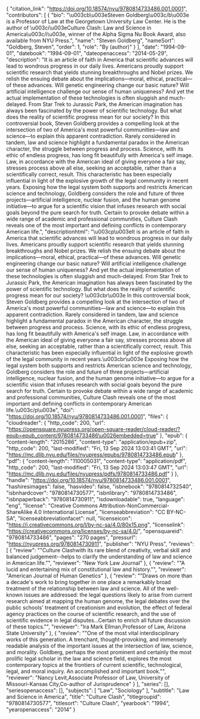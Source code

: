 {
   "citation_link": "https://doi.org/10.18574/nyu/9780814733486.001.0001",
   "contributors": [
     {
       "bio": "\u003cb\u003eSteven Goldberg\u003c/b\u003e is a Professor of Law at the Georgetown University Law Center. He is the author of \u003ci\u003eCulture Clash: Law and Science in America\u003c/i\u003e, winner of the Alpha Sigma Nu Book Award, also available from NYU Press.",
       "name": "Steven Goldberg",
       "nameSort": "Goldberg, Steven",
       "order": 1,
       "role": "By (author)"
     }
   ],
   "date": "1994-09-01",
   "datebook": "1994-09-01",
   "dateopenaccess": "2014-05-29",
   "description": "It is an article of faith in America that scientific advances will lead to wondrous progress in our daily lives.  Americans proudly support scientific research that yields stunning breakthroughs and Nobel prizes.  We relish the ensuing debate about the implications—moral, ethical, practical—of these advances.  Will genetic engineering change our basic nature? Will artificial intelligence challenge our sense of human uniqueness?  And yet the actual implementation of these technologies is often sluggish and much-delayed.  From Star Trek to Jurassic Park, the American imagination has always been fascinated by the power of scientific technology. But what does the reality of scientific progress mean for our society?   In this controversial book, Steven Goldberg provides a compelling look at the intersection of two of America's most powerful communities—law and science—to explain this apparent contradiction.  Rarely considered in tandem, law and science highlight a fundamental paradox in the American character, the struggle between progress and process.  Science, with its ethic of endless progress, has long fit beautifully with America's self image.  Law, in accordance with the American ideal of giving everyone a fair say, stresses process above all else, seeking an acceptable, rather than a scientifically correct, result. This characteristic has been especially influential in light of the explosive growth of the legal community in recent years. Exposing how the legal system both supports and restricts American science and technology, Goldberg considers the role and future of three projects—artificial intelligence, nuclear fusion, and the human genome initiative—to argue for a scientific vision that infuses research with social goals beyond the pure search for truth.  Certain to provoke debate within a wide range of academic and professional communities, Culture Clash reveals one of the most important and defining conflicts in contemporary American life.",
   "descriptionhtml": "\u003cp\u003eIt is an article of faith in America that scientific advances will lead to wondrous progress in our daily lives.  Americans proudly support scientific research that yields stunning breakthroughs and Nobel prizes.  We relish the ensuing debate about the implications—moral, ethical, practical—of these advances.  Will genetic engineering change our basic nature? Will artificial intelligence challenge our sense of human uniqueness?  And yet the actual implementation of these technologies is often sluggish and much-delayed.  From Star Trek to Jurassic Park, the American imagination has always been fascinated by the power of scientific technology. But what does the reality of scientific progress mean for our society?  \u003cbr\u003e In this controversial book, Steven Goldberg provides a compelling look at the intersection of two of America's most powerful communities—law and science—to explain this apparent contradiction.  Rarely considered in tandem, law and science highlight a fundamental paradox in the American character, the struggle between progress and process.  Science, with its ethic of endless progress, has long fit beautifully with America's self image.  Law, in accordance with the American ideal of giving everyone a fair say, stresses process above all else, seeking an acceptable, rather than a scientifically correct, result. This characteristic has been especially influential in light of the explosive growth of the legal community in recent years.\u003cbr\u003e Exposing how the legal system both supports and restricts American science and technology, Goldberg considers the role and future of three projects—artificial intelligence, nuclear fusion, and the human genome initiative—to argue for a scientific vision that infuses research with social goals beyond the pure search for truth.  Certain to provoke debate within a wide range of academic and professional communities, Culture Clash reveals one of the most important and defining conflicts in contemporary American life.\u003c/p\u003e",
   "doi": "https://doi.org/10.18574/nyu/9780814733486.001.0001",
   "files": {
     "cloudreader": {
       "http_code": 200,
       "url": "https://opensquare.nyupress.org/open-square-reader/cloud-reader/?epub=epub_content/9780814733486\u0026embedded=true"
     },
     "epub": {
       "content-length": "2015286",
       "content-type": "application/epub+zip",
       "http_code": 200,
       "last-modified": "Fri, 13 Sep 2024 13:03:41 GMT",
       "url": "https://mc.dlib.nyu.edu/files/nyupress/epubs/9780814733486.epub"
     },
     "pdf": {
       "content-length": "110005031",
       "content-type": "application/pdf",
       "http_code": 200,
       "last-modified": "Fri, 13 Sep 2024 13:03:47 GMT",
       "url": "https://mc.dlib.nyu.edu/files/nyupress/pdfs/9780814733486.pdf"
     }
   },
   "handle": "https://doi.org/10.18574/nyu/9780814733486.001.0001",
   "hashiresimages": false,
   "hasvideo": false,
   "isbnebook": "9780814732540",
   "isbnhardcover": "9780814730577",
   "isbnlibrary": "9780814733486",
   "isbnpaperback": "9780814730911",
   "isdownloadable": true,
   "language": "eng",
   "license": "Creative Commons Attribution-NonCommercial-ShareAlike 4.0 International License",
   "licenseabbreviation": "CC BY-NC-SA",
   "licenseabbreviationfacet": null,
   "licenseicon": "https://i.creativecommons.org/l/by-nc-sa/4.0/80x15.png",
   "licenselink": "https://creativecommons.org/licenses/by-nc-sa/4.0/",
   "opensquareid": "9780814733486",
   "pages": "270 pages",
   "pressurl": "https://nyupress.org/9780814730911",
   "publisher": "NYU Press",
   "reviews": [
     {
       "review": "\"Culture Clashwith its rare blend of creativity, verbal skill and balanced judgement--helps to clarify the understanding of law and science in American life.\"",
       "reviewer": "New York Law Journal"
     },
     {
       "review": "\"A lucid and entertaining mix of constitutional law and history.\"",
       "reviewer": "American Journal of Human Genetics"
     },
     {
       "review": "\"Draws on more than a decade's work to bring together in one place a remarkably broad treatment of the relationship between law and science. All of the well-known issues are addressed: the legal questions likely to arise from current research aimed at mapping the human genome, the legal debates over the public schools' treatment of creationism and evolution, the effect of federal agency practices on the course of scientific research, and the use of scientific evidence in legal disputes...Certain to enrich all future discussion of these topics.\"",
       "reviewer": "Ira Mark Ellman,Professor of Law, Arizona State University"
     },
     {
       "review": "\"One of the most vital interdisciplinary works of this generation.  A trenchant, thought-provoking, and immensely readable analysis of the important issues at the intersection of law, science, and morality.  Goldberg, perhaps the most prominent and certainly the most prolific legal scholar in the law and science field, explores the most contemporary topics at the frontiers of current scientific, technological, legal, and moral inquiry.  An accomplished and important book.\"",
       "reviewer": "Nancy Levit,Associate Professor of Law, University of Missouri-Kansas City,Co-author of Jurisprudence"
     }
   ],
   "series": [],
   "seriesopenaccess": [],
   "subjects": [
     "Law",
     "Sociology"
   ],
   "subtitle": "Law and Science in America",
   "title": "Culture Clash",
   "titlegroupid": "9780814730577",
   "titlesort": "Culture Clash",
   "yearbook": "1994",
   "yearopenaccess": "2014"
 }
